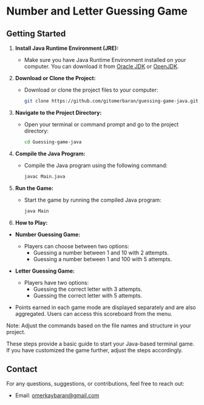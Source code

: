 # Number and Letter Guessing Game


## Getting Started

1. **Install Java Runtime Environment (JRE):**
   - Make sure you have Java Runtime Environment installed on your computer. You can download it from [Oracle JDK](https://www.oracle.com/java/technologies/javase-downloads.html) or [OpenJDK](https://openjdk.java.net/).

2. **Download or Clone the Project:**
   - Download or clone the project files to your computer:
     ```bash
     git clone https://github.com/gitomerbaran/guessing-game-java.git
     ```

3. **Navigate to the Project Directory:**
   - Open your terminal or command prompt and go to the project directory:
     ```bash
     cd Guessing-game-java
     ```

4. **Compile the Java Program:**
   - Compile the Java program using the following command:
     ```bash
     javac Main.java
     ```

5. **Run the Game:**
   - Start the game by running the compiled Java program:
     ```bash
     java Main
     ```

6. **How to Play:**


- **Number Guessing Game:**
  - Players can choose between two options:
    - Guessing a number between 1 and 10 with 2 attempts.
    - Guessing a number between 1 and 100 with 5 attempts.

- **Letter Guessing Game:**
  - Players have two options:
    - Guessing the correct letter with 3 attempts.
    - Guessing the correct letter with 5 attempts.

- Points earned in each game mode are displayed separately and are also aggregated. Users can access this scoreboard from the menu.


Note: Adjust the commands based on the file names and structure in your project.

These steps provide a basic guide to start your Java-based terminal game. If you have customized the game further, adjust the steps accordingly.
## Contact

For any questions, suggestions, or contributions, feel free to reach out:

- Email: [omerkaybaran@gmail.com](mailto:omerkaybaran@gmail.com)
